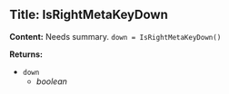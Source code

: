 ## Title: IsRightMetaKeyDown

**Content:**
Needs summary.
`down = IsRightMetaKeyDown()`

**Returns:**
- `down`
  - *boolean*